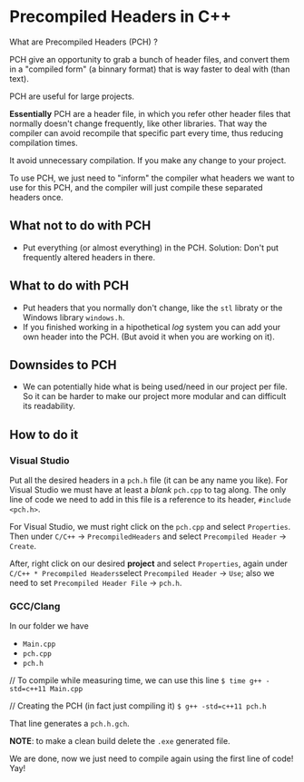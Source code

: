 # Precompiled Headers in C++

What are Precompiled Headers (PCH) ?

PCH give an opportunity to grab a bunch of header files, and convert them in a "compiled form" (a binnary format) that is way faster to deal with (than text).

PCH are useful for large projects.

**Essentially** PCH are a header file, in which you refer other header files that normally doesn't change frequently, like other libraries. That way the compiler can avoid recompile that specific part every time, thus reducing compilation times.

It avoid unnecessary compilation.
If you make any change to your project.

To use PCH, we just need to "inform" the compiler what headers we want to use for this PCH, and the compiler will just compile these separated headers once.

## What not to do with PCH

* Put everything (or almost everything) in the PCH.
Solution: Don't put frequently altered headers in there.

## What to do with PCH

* Put headers that you normally don't change, like the ```stl``` libraty or the Windows library ```windows.h```.
* If you finished working in a hipothetical *log* system you can add your own header into the PCH. (But avoid it when you are working on it).

## Downsides to PCH

* We can potentially hide what is being used/need in our project per file. So it can be harder to make our project more modular and can difficult its readability.

## How to do it

### Visual Studio

Put all the desired headers in a ```pch.h``` file (it can be any name you like). For Visual Studio we must have at least a *blank* ```pch.cpp``` to tag along. The only line of code we need to add in this file is a reference to its header, ```#include <pch.h>```.

For Visual Studio, we must right click on the ```pch.cpp``` and select ```Properties```. Then under ```C/C++``` -> ```PrecompiledHeaders``` and select ```Precompiled Header``` -> ```Create```.

After, right click on our desired **project** and select ```Properties```, again under ```C/C++ * Precompiled Headers```select ```Precompiled Header``` -> ```Use```; also we need to set ```Precompiled Header File``` -> ```pch.h```.

### GCC/Clang

In our folder we have

* ```Main.cpp```
* ```pch.cpp```
* ```pch.h```

// To compile while measuring time, we can use this line
```$ time g++ -std=c++11 Main.cpp```

// Creating the PCH (in fact just compiling it)
```$ g++ -std=c++11 pch.h```

That line generates a ```pch.h.gch```.

**NOTE**: to make a clean build delete the ```.exe``` generated file.

We are done, now we just need to compile again using the first line of code! Yay!
